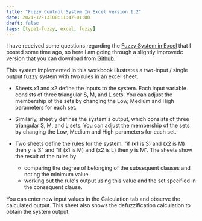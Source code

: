 ```yaml
---
title: "Fuzzy Control System In Excel version 1.2"
date: 2021-12-13T08:11:47+01:00
draft: false
tags: [type1-fuzzy, excel, fuzzy]
---
```


I have received some questions regarding the [Fuzzy System in Excel](https://carmelgafa.com/post/type1fuzzy_excel/) that I posted some time ago, so here I am going through a slightly improvedc version that you can download from [Github](https://github.com/carmelgafa/type1fuzzy_excel.git).

This system implemented in this workbook illustrates a two-input / single output fuzzy system with two rules in an excel sheet.

- Sheets x1 and x2 define the inputs to the system. Each input variable consists of three triangular S, M, and L sets. You can adjust the membership of the sets by changing the Low, Medium and High parameters for each set.

- Similarly, sheet y defines the system's output, which consists of three triangular S, M, and L sets. You can adjust the membership of the sets by changing the Low, Medium and High parameters for each set.

- Two sheets define the rules for the system:
"if (x1 is S) and (x2 is M) then y is S" and "if (x1 is M) and (x2 is L) then y is M". The sheets show the result of the rules by
    - comparing the degree of belonging of the subsequent clauses and noting the minimum value
    - working out the rule's output using this value and the set specified in the consequent clause.

You can enter new input values in the Calculation tab and observe the calculated output. This sheet also shows the defuzzification calculation to obtain the system output.
